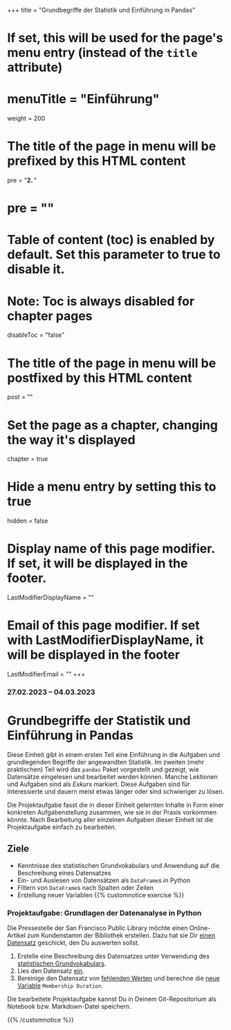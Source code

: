+++
title = "Grundbegriffe der Statistik und Einführung in Pandas"
# If set, this will be used for the page's menu entry (instead of the `title` attribute)
# menuTitle = "Einführung"
weight = 200
# The title of the page in menu will be prefixed by this HTML content
 pre = "<b>2. </b>"
# pre = "<i class='fab fa-github'></i>"
# Table of content (toc) is enabled by default. Set this parameter to true to disable it.
# Note: Toc is always disabled for chapter pages
disableToc = "false"

# The title of the page in menu will be postfixed by this HTML content
post = ""
# Set the page as a chapter, changing the way it's displayed
chapter = true
# Hide a menu entry by setting this to true
hidden = false
# Display name of this page modifier. If set, it will be displayed in the footer.
LastModifierDisplayName = ""
# Email of this page modifier. If set with LastModifierDisplayName, it will be displayed in the footer
LastModifierEmail = ""
+++


### 27.02.2023 – 04.03.2023

# Grundbegriffe der Statistik und Einführung in Pandas

Diese Einheit gibt in einem ersten Teil eine Einführung in die Aufgaben und grundlegenden Begriffe der angewandten Statistik. Im zweiten (mehr praktischen) Teil wird das `pandas` Paket vorgestellt und gezeigt, wie Datensätze eingelesen und bearbeitet werden können. Manche Lektionen und Aufgaben sind als *Exkurs* markiert. Diese Aufgaben sind für Interessierte und dauern meist etwas länger oder sind schwieriger zu lösen.

Die Projektaufgabe fasst die in dieser Einheit gelernten Inhalte in Form einer konkreten Aufgabenstellung zusammen, wie sie in der Praxis vorkommen könnte. Nach Bearbeitung aller einzelnen Aufgaben dieser Einheit ist die Projektaufgabe einfach zu bearbeiten. 

<!--
Versuche zuerst die Aufgaben innerhalb der angegeben Zeit selbstständig zu lösen. Versuche danach mit Hilfe der Musterlösung die Lösung nachzuvollziehen. Schreibe Dir bei Problemen Deine Fragen auf, damit wir diese am Präsenztag zusammen besprechen können. 
-->

## Ziele

- Kenntnisse des statistischen Grundvokabulars und Anwendung auf die Beschreibung eines Datensatzes
- Ein- und Auslesen von Datensätzen als `DataFrame`s in Python
- Filtern von `DataFrame`s nach Spalten oder Zeilen
- Erstellung neuer Variablen
{{% customnotice exercise %}}

### Projektaufgabe: Grundlagen der Datenanalyse in Python
Die Pressestelle der San Francisco Public Library möchte einen Online-Artikel zum Kundenstamm der Bibliothek erstellen. Dazu hat sie Dir [einen Datensatz](/2022-2023-ZK_Data_Librarian_Modul_3/organisation/dataset/) geschickt, den Du auswerten sollst.

1. Erstelle eine Beschreibung des Datensatzes unter Verwendung des [statistischen Grundvokabulars](/2022-2023-ZK_Data_Librarian_Modul_3/basics/basic_terms/).
2. Lies den Datensatz [ein](/2022-2023-ZK_Data_Librarian_Modul_3/basics/pandas/io).
3. Bereinige den Datensatz von [fehlenden Werten](/2022-2023-ZK_Data_Librarian_Modul_3/basics/pandas/na) und berechne die [neue Variable](/2022-2023-ZK_Data_Librarian_Modul_3/basics/pandas/columns/#fallstudie-feature-engineering) `Membership Duration`.

Die bearbeitete Projektaufgabe kannst Du in Deinem Git-Repositorium als Notebook bzw. Markdown-Datei speichern. 


{{% /customnotice %}}
